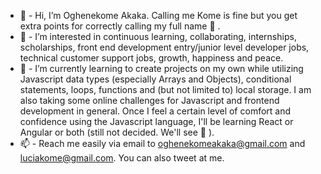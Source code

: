 - 👋  - Hi, I’m Oghenekome Akaka. Calling me Kome is fine but you get extra points for correctly calling my full name 🥰 .
- 👀  - I’m interested in continuous learning, collaborating, internships, scholarships, front end development entry/junior level developer jobs, technical customer support jobs, growth, happiness and peace.
- 🌱  - I’m currently learning to create projects on my own while utilizing Javascript data types (especially Arrays and Objects), conditional statements, loops, functions and (but not limited to) local storage. I am also taking some online challenges for Javascript and frontend development in general. Once I feel a certain level of comfort and confidence using the Javascript language, I'll be learning React or Angular or both (still not decided. We'll see 🤔 ).
- 📫  - Reach me easily via email to oghenekomeakaka@gmail.com and luciakome@gmail.com. You can also tweet at me.

<!---
KomeCodes/KomeCodes is a ✨ special ✨ repository because its `README.md` (this file) appears on your GitHub profile.
You can click the Preview link to take a look at your changes.
--->
